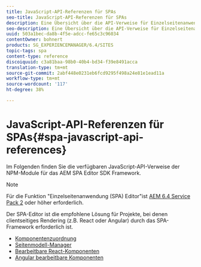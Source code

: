 ```yaml
---
title: JavaScript-API-Referenzen für SPAs
seo-title: JavaScript-API-Referenzen für SPAs
description: Eine Übersicht über die API-Verweise für Einzelseitenanwendungen
seo-description: Eine Übersicht über die API-Verweise für Einzelseitenanwendungen
uuid: 503a1bec-da8b-4f5e-adcc-fe65c3c96034
contentOwner: bohnert
products: SG_EXPERIENCEMANAGER/6.4/SITES
topic-tags: spa
content-type: reference
discoiquuid: c3a81baa-98b0-40b4-bd34-f39e8491acca
translation-type: tm+mt
source-git-commit: 2abf448e0231eb6fcd9295f498a24e81e1ead11a
workflow-type: tm+mt
source-wordcount: '117'
ht-degree: 38%

---
```



# JavaScript-API-Referenzen für SPAs{#spa-javascript-api-references}

Im Folgenden finden Sie die verfügbaren JavaScript-API-Verweise der NPM-Module für das AEM SPA Editor SDK Framework.

>[!NOTE]
>Für die Funktion &quot;Einzelseitenanwendung (SPA) Editor&quot;ist [AEM 6.4 Service Pack 2](https://helpx.adobe.com/de/experience-manager/6-4/release-notes/sp-release-notes.html) oder höher erforderlich.
>
>Der SPA-Editor ist die empfohlene Lösung für Projekte, bei denen clientseitiges Rendering (z.B. React oder Angular) durch das SPA-Framework erforderlich ist.

* [Komponentenzuordnung](https://www.npmjs.com/package/@adobe/cq-spa-component-mapping)
* [Seitenmodell-Manager](https://www.npmjs.com/package/@adobe/cq-spa-page-model-manager)
* [Bearbeitbare React-Komponenten](https://www.npmjs.com/package/@adobe/cq-react-editable-components)
* [Angular bearbeitbare Komponenten](https://www.npmjs.com/package/@adobe/cq-angular-editable-components)